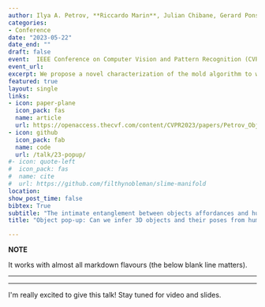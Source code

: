 ```yaml
---
author: Ilya A. Petrov, **Riccardo Marin**, Julian Chibane, Gerard Pons-Moll
categories:
- Conference
date: "2023-05-22"
date_end: ""
draft: false
event:  IEEE Conference on Computer Vision and Pattern Recognition (CVPR), 2023.
event_url: 
excerpt: We propose a novel characterization of the mold algorithm to work on arbitrary curved surfaces.
featured: true
layout: single
links:
- icon: paper-plane
  icon_pack: fas
  name: article
  url: https://openaccess.thecvf.com/content/CVPR2023/papers/Petrov_Object_Pop-Up_Can_We_Infer_3D_Objects_and_Their_Poses_CVPR_2023_paper.pdf
- icon: github
  icon_pack: fab
  name: code
  url: /talk/23-popup/
#- icon: quote-left
#  icon_pack: fas
#  name: cite
#  url: https://github.com/filthynobleman/slime-manifold
location: 
show_post_time: false
bibtex: True
subtitle: "The intimate entanglement between objects affordances and human poses is of large interest, among others, for behavioural sciences, cognitive psychology, and Computer Vision communities. In recent years, the latter has developed several object-centric approaches: starting from items, learning pipelines synthesizing human poses and dynamics in a realistic way, satisfying both geometrical and functional expectations. However, the inverse perspective is significantly less explored: Can we infer 3D objects and their poses from human interactions alone? Our investigation follows this direction, showing that a generic 3D human point cloud is enough to pop up an unobserved object, even when the user is just imitating a functionality (e.g., looking through a binocular) without involving a tangible counterpart. We validate our method qualitatively and quantitatively, with synthetic data and sequences acquired for the task, showing applicability for XR/VR."
title: "Object pop-up: Can we infer 3D objects and their poses from human interactions alone?"

---
```

**NOTE**

It works with almost all markdown flavours (the below blank line matters).

---
---

I'm really excited to give this talk! Stay tuned for video and slides.
